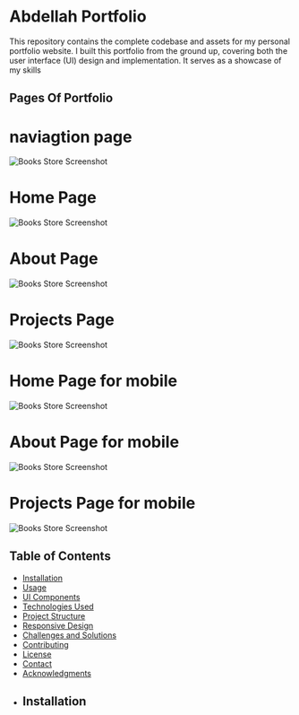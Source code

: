 # Abdellah Portfolio
This repository contains the complete codebase and assets for my personal portfolio website. I built this portfolio from the ground up, covering both the user interface (UI) design and implementation. It serves as a showcase of my skills 

## Pages Of Portfolio

# naviagtion page

![Books Store Screenshot](nav.png)
# Home Page 
![Books Store Screenshot](screencapture-becherair-abdellah-github-io-MY-PORTFOLIO-2023-09-02-08_40_06.png)

# About Page 
![Books Store Screenshot](screencapture-becherair-abdellah-github-io-MY-PORTFOLIO-about-2023-09-02-08_42_18.png)

# Projects Page

![Books Store Screenshot](screencapture-becherair-abdellah-github-io-MY-PORTFOLIO-projects-2023-09-02-08_40_35.png)

# Home Page for mobile
![Books Store Screenshot](screencapture-becherair-abdellah-github-io-MY-PORTFOLIO-2023-09-02-08_41_58.png)

# About Page for mobile
![Books Store Screenshot](screencapture-becherair-abdellah-github-io-MY-PORTFOLIO-about-2023-09-02-08_40_21.png)

# Projects Page for mobile

![Books Store Screenshot](screencapture-becherair-abdellah-github-io-MY-PORTFOLIO-projects-2023-09-02-08_40_35.png)

## Table of Contents

- [Installation](#installation)
- [Usage](#usage)
- [UI Components](#ui-components)
- [Technologies Used](#technologies-used)
- [Project Structure](#project-structure)
- [Responsive Design](#responsive-design)
- [Challenges and Solutions](#challenges-and-solutions)
- [Contributing](#contributing)
- [License](#license)
- [Contact](#contact)
- [Acknowledgments](#acknowledgments)
- ## Installation
